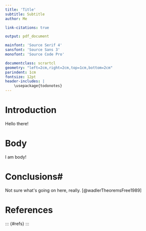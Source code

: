 ```yaml
---
title: 'Title'
subtitle: Subtitle
author: Me

link-citations: true

output: pdf_document

mainfont: 'Source Serif 4'
sansfont: 'Source Sans 3'
monofont: 'Source Code Pro'

documentclass: scrartcl
geometry: "left=2cm,right=2cm,top=1cm,bottom=2cm"
parindent: 1cm
fontsize: 12pt
header-includes: |
    \usepackage{todonotes}
---
```


# Introduction #

Hello there!

# Body #

I am body!

# Conclusions#

Not sure what's going on here, really. [@wadlerTheoremsFree1989]

# References #

::: {#refs}
:::

<!---
Local Variables:
eval: (olivetti-mode) ;; because it looks better this way!
reftex-default-bibliography: ("/home/bohdan/personal/random/pandoc-templates/doc/bib.bib") ;; add reftex support
End:
-->
